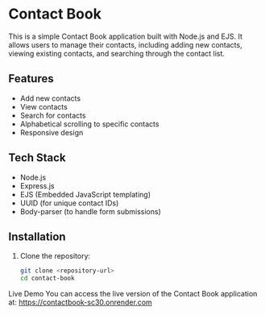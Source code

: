 # Contact Book

This is a simple Contact Book application built with Node.js and EJS. It allows users to manage their contacts, including adding new contacts, viewing existing contacts, and searching through the contact list.

## Features

- Add new contacts
- View contacts
- Search for contacts
- Alphabetical scrolling to specific contacts
- Responsive design

## Tech Stack

- Node.js
- Express.js
- EJS (Embedded JavaScript templating)
- UUID (for unique contact IDs)
- Body-parser (to handle form submissions)

## Installation

1. Clone the repository:

   ```bash
   git clone <repository-url>
   cd contact-book


Live Demo
You can access the live version of the Contact Book application at:  https://contactbook-sc30.onrender.com
